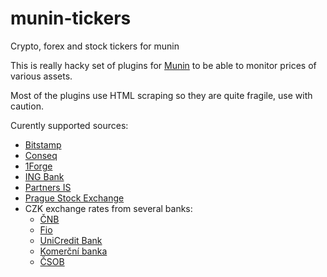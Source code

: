 # munin-tickers
Crypto, forex and stock tickers for munin

This is really hacky set of plugins for [Munin](http://munin-monitoring.org/)
to be able to monitor prices of various assets.

Most of the plugins use HTML scraping so they are quite fragile, use with
caution.

Curently supported sources:

* [Bitstamp](https://www.bitstamp.net/)
* [Conseq](https://www.conseq.cz/)
* [1Forge](https://1forge.com/)
* [ING Bank](http://www.ingbank.cz/)
* [Partners IS](http://www.partnersis.cz/)
* [Prague Stock Exchange](https://www.pse.cz/)
* CZK exchange rates from several banks:
    * [ČNB](http://www.cnb.cz/)
    * [Fio](https://www.fio.cz/)
    * [UniCredit Bank](https://www.unicreditbank.cz/)
    * [Komerční banka](https://www.kb.cz/)
    * [ČSOB](https://www.csob.cz/portal/)
